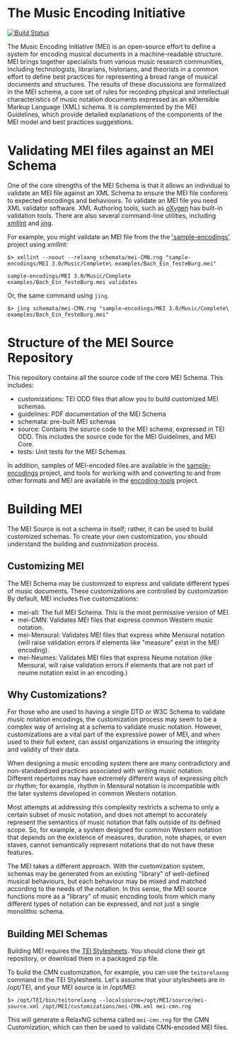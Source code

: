 # The Music Encoding Initiative

[![Build Status](https://travis-ci.org/music-encoding/music-encoding.svg?branch=develop)](https://travis-ci.org/music-encoding/music-encoding)

The Music Encoding Initiative (MEI) is an open-source effort to define a system for encoding musical documents in a machine-readable structure. MEI brings together specialists from various music research communities, including technologists, librarians, historians, and theorists in a common effort to define best practices for representing a broad range of musical documents and structures. The results of these discussions are formalized in the MEI schema, a core set of rules for recording physical and intellectual characteristics of music notation documents expressed as an eXtensible Markup Language (XML) schema. It is complemented by the MEI Guidelines, which provide detailed explanations of the components of the MEI model and best practices suggestions.

# Validating MEI files against an MEI Schema

One of the core strengths of the MEI Schema is that it allows an individual to validate an MEI file against an XML Schema to ensure the MEI file conforms to expected encodings and behaviours. To validate an MEI file you need XML validator software. XML Authoring tools, such as [oXygen](http://www.oxygenxml.com) has built-in validation tools. There are also several command-line utilities, including [xmllint](http://xmlsoft.org/xmllint.html) and [jing](http://www.thaiopensource.com/relaxng/jing.html).

For example, you might validate an MEI file from the the ['sample-encodings'](https://github.com/music-encoding/sample-encodings/) project using xmllint:

    $> xmllint --noout --relaxng schemata/mei-CMN.rng "sample-encodings/MEI 3.0/Music/Complete\ examples/Bach_Ein_festeBurg.mei"

    sample-encodings/MEI 3.0/Music/Complete examples/Bach_Ein_festeBurg.mei validates

Or, the same command using `jing`. 

    $> jing schemata/mei-CMN.rng "sample-encodings/MEI 3.0/Music/Complete\ examples/Bach_Ein_festeBurg.mei"

# Structure of the MEI Source Repository

This repository contains all the source code of the core MEI Schema. This includes:

 * customizations: TEI ODD files that allow you to build customized MEI schemas.
 * guidelines: PDF documentation of the MEI Schema
 * schemata: pre-built MEI schemas
 * source: Contains the source code to the MEI schema, expressed in TEI ODD. This includes the source code for the MEI Guidelines, and MEI Core.
 * tests: Unit tests for the MEI Schemas

In addition, samples of MEI-encoded files are available in the [sample-encodings](https://github.com/music-encoding/sample-encodings) project, and tools for working with and converting to and from other formats and MEI are available in the [encoding-tools](https://github.com/music-encoding/encoding-tools) project.  

# Building MEI

The MEI Source is not a schema in itself; rather, it can be used to build customized schemas. To create your own customization, you should understand the building and customization process.

## Customizing MEI

The MEI Schema may be customized to express and validate different types of music documents. These customizations are controlled by customization  By default, MEI includes five customizations:

 * mei-all: The full MEI Schema. This is the most permissive version of MEI.
 * mei-CMN: Validates MEI files that express common Western music notation.
 * mei-Mensural: Validates MEI files that express white Mensural notation (will raise validation errors if elements like "measure" exist in the MEI encoding).
 * mei-Neumes: Validates MEI files that express Neume notation (like Mensural, will raise validation errors if elements that are not part of neume notation exist in an encoding.)

## Why Customizations?

For those who are used to having a single DTD or W3C Schema to validate music notation encodings, the customization process may seem to be a complex way of arriving at a schema to validate music notation. However, customizations are a vital part of the expressive power of MEI, and when used to their full extent, can assist organizations in ensuring the integrity and validity of their data.

When designing a music encoding system there are many contradictory and non-standardized practices associated with writing music notation. Different repertoires may have extremely different ways of expressing pitch or rhythm; for example, rhythm in Mensural notation is incompatible with the later systems developed in common Western notation.

Most attempts at addressing this complexity restricts a schema to only a certain subset of music notation, and does not attempt to accurately represent the semantics of music notation that falls outside of its defined scope. So, for example, a system designed for common Western notation that depends on the existence of measures, duration, note shapes, or even staves, cannot semantically represent notations that do not have these features.

The MEI takes a different approach. With the customization system, schemas may be generated from an existing "library" of well-defined musical behaviours, but each behaviour may be mixed and matched according to the needs of the notation. In this sense, the MEI source functions more as a "library" of music encoding tools from which many different types of notation can be expressed, and not just a single monolithic schema.

## Building MEI Schemas

Building MEI requires the [TEI Stylesheets](https://github.com/TEIC/Stylesheets/). You should clone their git repository, or download them in a packaged zip file.

To build the CMN customization, for example, you can use the `teitorelaxng` command in the TEI Stylesheets. Let's assume that your stylesheets are in /opt/TEI, and your MEI source is in /opt/MEI:

    $> /opt/TEI/bin/teitorelaxng --localsource=/opt/MEI/source/mei-source.xml /opt/MEI/customizations/mei-CMN.xml mei-cmn.rng

This will generate a RelaxNG schema called `mei-cmn.rng` for the CMN Customization, which can then be used to validate CMN-encoded MEI files.
